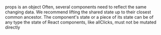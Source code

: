 props is an object
Often, several components need to reflect the same changing data. We recommend lifting the shared state up to their closest common ancestor.
The component's state or a piece of its state can be of any type
the state of React components, like allClicks, must not be mutated directly